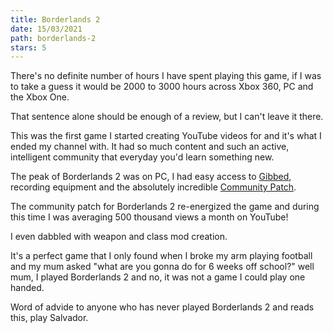 ```yaml
---
title: Borderlands 2
date: 15/03/2021
path: borderlands-2
stars: 5
---
```


There's no definite number of hours I have spent playing this game, if I was to take a guess it would be 2000 to 3000 hours across Xbox 360, PC and the Xbox One.

That sentence alone should be enough of a review, but I can't leave it there.

This was the first game I started creating YouTube videos for and it's what I ended my channel with. It had so much content and such an active, intelligent community that everyday you'd learn something new.

The peak of Borderlands 2 was on PC, I had easy access to [Gibbed](https://github.com/gibbed/Gibbed.Borderlands2), recording equipment and the absolutely incredible [Community Patch](https://github.com/BLCM/BLCMods/tree/master/Borderlands%202%20mods/Community%20Patch%20Team).

The community patch for Borderlands 2 re-energized the game and during this time I was averaging 500 thousand views a month on YouTube!

I even dabbled with weapon and class mod creation.

It's a perfect game that I only found when I broke my arm playing football and my mum asked "what are you gonna do for 6 weeks off school?" well mum, I played Borderlands 2 and no, it was not a game I could play one handed.

Word of advide to anyone who has never played Borderlands 2 and reads this, play Salvador.